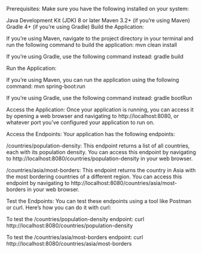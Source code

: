 Prerequisites: Make sure you have the following installed on your system:

Java Development Kit (JDK) 8 or later
Maven 3.2+ (if you’re using Maven)
Gradle 4+ (if you’re using Gradle)
Build the Application:

If you’re using Maven, navigate to the project directory in your terminal and run the following command to build the
application:
mvn clean install

If you’re using Gradle, use the following command instead:
gradle build

Run the Application:

If you’re using Maven, you can run the application using the following command:
mvn spring-boot:run

If you’re using Gradle, use the following command instead:
gradle bootRun

Access the Application: Once your application is running, you can access it by opening a web browser and navigating
to http://localhost:8080, or whatever port you’ve configured your application to run on.

Access the Endpoints: Your application has the following endpoints:

/countries/population-density: This endpoint returns a list of all countries, each with its population density. You can
access this endpoint by navigating to http://localhost:8080/countries/population-density in your web browser.

/countries/asia/most-borders: This endpoint returns the country in Asia with the most bordering countries of a different
region. You can access this endpoint by navigating to http://localhost:8080/countries/asia/most-borders in your web
browser.

Test the Endpoints: You can test these endpoints using a tool like Postman or curl. Here’s how you can do it with curl:

To test the /countries/population-density endpoint:
curl http://localhost:8080/countries/population-density

To test the /countries/asia/most-borders endpoint:
curl http://localhost:8080/countries/asia/most-borders